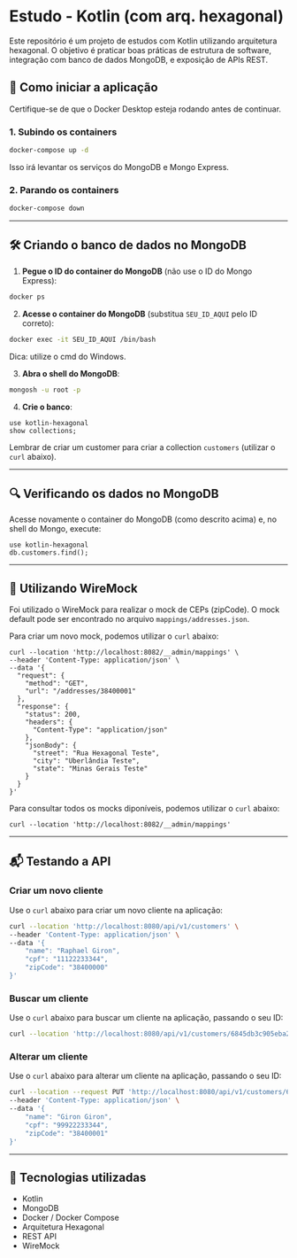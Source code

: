 
# Estudo - Kotlin (com arq. hexagonal)

Este repositório é um projeto de estudos com Kotlin utilizando arquitetura hexagonal. O objetivo é praticar boas práticas de estrutura de software, integração com banco de dados MongoDB, e exposição de APIs REST.

## 🚀 Como iniciar a aplicação

Certifique-se de que o Docker Desktop esteja rodando antes de continuar.

### 1. Subindo os containers

```bash
docker-compose up -d
```

Isso irá levantar os serviços do MongoDB e Mongo Express.

### 2. Parando os containers

```bash
docker-compose down
```

---

## 🛠️ Criando o banco de dados no MongoDB

1. **Pegue o ID do container do MongoDB** (não use o ID do Mongo Express):

```bash
docker ps
```

2. **Acesse o container do MongoDB** (substitua `SEU_ID_AQUI` pelo ID correto):

```bash
docker exec -it SEU_ID_AQUI /bin/bash
```
Dica: utilize o cmd do Windows.

3. **Abra o shell do MongoDB**:

```bash
mongosh -u root -p
```

4. **Crie o banco**:

```mongodb
use kotlin-hexagonal
show collections;
```

Lembrar de criar um customer para criar a collection `customers` (utilizar o `curl` abaixo).

---

## 🔍 Verificando os dados no MongoDB

Acesse novamente o container do MongoDB (como descrito acima) e, no shell do Mongo, execute:

```mongodb
use kotlin-hexagonal
db.customers.find();
```

---

## 📒 Utilizando WireMock

Foi utilizado o WireMock para realizar o mock de CEPs (zipCode). O mock default pode ser encontrado no arquivo `mappings/addresses.json`.

Para criar um novo mock, podemos utilizar o `curl` abaixo:

```
curl --location 'http://localhost:8082/__admin/mappings' \
--header 'Content-Type: application/json' \
--data '{
  "request": {
    "method": "GET",
    "url": "/addresses/38400001"
  },
  "response": {
    "status": 200,
    "headers": {
      "Content-Type": "application/json"
    },
    "jsonBody": {
      "street": "Rua Hexagonal Teste",
      "city": "Uberlândia Teste",
      "state": "Minas Gerais Teste"
    }
  }
}'
```

Para consultar todos os mocks diponíveis, podemos utilizar o `curl` abaixo:

```
curl --location 'http://localhost:8082/__admin/mappings'
```

---

## 📬 Testando a API

### Criar um novo cliente

Use o `curl` abaixo para criar um novo cliente na aplicação:

```bash
curl --location 'http://localhost:8080/api/v1/customers' \
--header 'Content-Type: application/json' \
--data '{
    "name": "Raphael Giron",
    "cpf": "11122233344",
    "zipCode": "38400000"
}'
```

### Buscar um cliente

Use o `curl` abaixo para buscar um cliente na aplicação, passando o seu ID:

```bash
curl --location 'http://localhost:8080/api/v1/customers/6845db3c905eba2ee4acd02a'
```

### Alterar um cliente

Use o `curl` abaixo para alterar um cliente na aplicação, passando o seu ID:

```bash
curl --location --request PUT 'http://localhost:8080/api/v1/customers/6847063aad78d753e248449b' \
--header 'Content-Type: application/json' \
--data '{
    "name": "Giron Giron",
    "cpf": "99922233344",
    "zipCode": "38400001"
}'
```

---

## 🧪 Tecnologias utilizadas

- Kotlin
- MongoDB
- Docker / Docker Compose
- Arquitetura Hexagonal
- REST API
- WireMock
